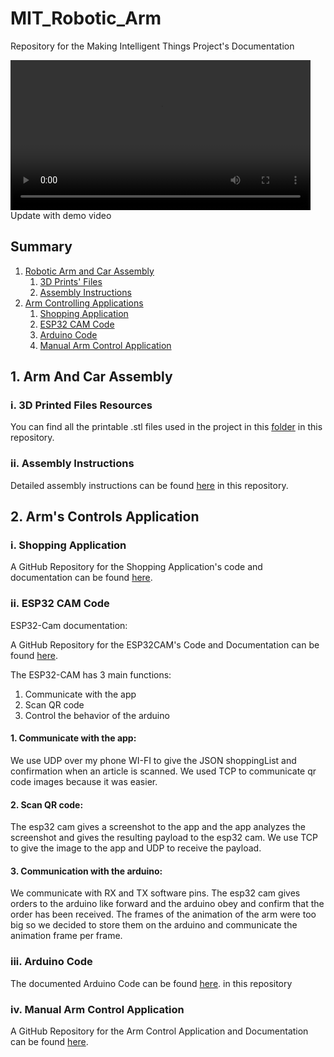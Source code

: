 # MIT_Robotic_Arm
Repository for the Making Intelligent Things Project's Documentation

<div>
   <video src="./demo_arm.mp4" width=480/>
</div>Update with demo video

## Summary

1. [Robotic Arm and Car Assembly](#1-arm-and-car-assembly)
   1. [3D Prints' Files](#i-3d-printed-files-resources)
   2. [Assembly Instructions](#ii-assembly-instructions)
2. [Arm Controlling Applications](#2-arms-controls-application)
   1. [Shopping Application](#i-shopping-application)
   2. [ESP32 CAM Code](#ii-esp32-cam-code)
   3. [Arduino Code](#iii-arduino-code)
   4. [Manual Arm Control Application](#iv-manual-arm-control-application)

## 1. Arm And Car Assembly

### i. 3D Printed Files Resources

You can find all the printable .stl files used in the project in this [folder](/printable_stls) in this 
repository.

### ii. Assembly Instructions

Detailed assembly instructions can be found [here](/assembly_instructions) in this repository.

## 2. Arm's Controls Application

### i. Shopping Application

A GitHub Repository for the Shopping Application's code and documentation can be found 
[here](https://github.com/Zephyr75/bobby_shopping).

### ii. ESP32 CAM Code
ESP32-Cam documentation:

A GitHub Repository for the ESP32CAM's Code and Documentation can be found
[here](https://github.com/Aco-Hub/ESP32-Cam-Shopping).

The ESP32-CAM has 3 main functions:

1. Communicate with the app
2. Scan QR code
3. Control the behavior of the arduino
#### 1. Communicate with the app:

We use UDP over my phone WI-FI to give the JSON shoppingList and confirmation
when an article is scanned. We used TCP to communicate qr code images because
it was easier.

#### 2. Scan QR code:

The esp32 cam gives a screenshot to the app and the app analyzes the screenshot
and gives the resulting payload to the esp32 cam. We use TCP to give the image 
to the app and UDP to receive the payload.

#### 3. Communication with the arduino:

We communicate with RX and TX software pins. The esp32 cam gives orders to
the arduino like forward and the arduino obey and confirm that the order has 
been received. The frames of the animation of the arm were too big so we decided 
to store them on the arduino and communicate the animation frame per frame.

### iii. Arduino Code

The documented Arduino Code can be found [here](/arduino_code/arduino_final_program.ino).
in this repository

### iv. Manual Arm Control Application

A GitHub Repository for the Arm Control Application and Documentation can be found
[here](https://github.com/WollfieGitHub/SerialArmCommunication).
